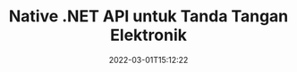 ---
############################# Static ############################
layout: "product"
date: 2022-03-01T15:12:22
draft: false
#operation: 
#signaturetype: 
#fileformat: 
#productName: Java
lang: id
#productCode: java
#otherformats: 
#breadcrumb: Put  signature on  for Java
product: "Signature"
product_tag: "signature"
platform: ".NET"
platform_tag: "net"

############################# Head ############################
head_title: ".NET Digital Signature API - Tanda Tangan Elektronik Gambar PDF Word Excel"
head_description: "API tanda tangan digital C# .NET, pustaka eSignature untuk menandatangani format dokumen PDF, Word, Excel, PowerPoint, gambar & grafik secara elektronik."

############################# Header ############################
title: "Native .NET API untuk Tanda Tangan Elektronik"
description: "Tambahkan Tanda Tangan Digital ke Format Dokumen & Terapkan Jenis Tanda Tangan Elektronik populer (Teks, Gambar, Kode QR, Kode Batang, Cap, & Metadata) di Aplikasi .NET."
button:
    enable: true

############################# SubMenu ############################
submenu:
    enable: true
    
    left:
        img_alt: "GroupDocs.Signature for .NET"
        image: "https://www.groupdocs.cloud/templates/groupdocs/images/product-logos/groupdocs-signature-net.png"
        product: "GroupDocs.Signature"
        platform: ".NET"

    middle:
        button:
            # button loop
            - link: "#overview"
              text: "Ringkasan"

            # button loop
            - link: "#features"
              text: "Fitur"

            # button loop
            - link: "#support"
              text: "Mendukung"

            # button loop
            - link: "https://products.groupdocs.app/signature"
              text: "Demo Langsung"

            # button loop
            - link: "https://purchase.groupdocs.com/pricing/signature/net"
              text: "Harga"

    right:
        link_download: "https://downloads.groupdocs.com/signature"
        link_learn: "https://docs.groupdocs.com/signature/net/"
        link_buy: "https://purchase.groupdocs.com"

############################# Overview ############################
overview:
    enable: true
    content: |
      Gunakan GroupDocs.Signature untuk .NET API untuk membuat aplikasi dalam C#, ASP.NET, dan teknologi berbasis .NET lainnya, yang memungkinkan Anda menandatangani dokumen bisnis digital seperti PDF, Microsoft Word, spreadsheet Excel, presentasi PowerPoint, gambar, OpenDocument, dan format file standar industri lainnya tanpa perlu menginstal perangkat lunak tambahan apa pun. Pustaka tanda tangan elektronik ini mudah digunakan dan Pengembang .NET dapat dengan mudah menambahkan fitur tanda tangan digital canggih dalam aplikasi mereka, memberdayakan pengguna untuk menandatangani, mencari, dan memverifikasi Tanda Tangan elektronik dengan aman dari format dokumen populer. Ini mendukung penerapan berbagai jenis tanda tangan seperti teks, gambar, kode batang, kode QR, bidang formulir, stempel, dan metadata.  

      API tanda tangan dokumen memberdayakan Anda dengan opsi pencarian sederhana dan lanjutan untuk menemukan tanda tangan yang diperlukan pada dokumen dalam sekejap. Opsi untuk menerapkan gaya tanda tangan, manajemen tampilan, dan menyesuaikan properti tanda tangan seperti dimensi, bayangan, perataan, dan lainnya juga dapat dilakukan dengan API penandatanganan dokumen yang kaya fitur ini.  

      GroupDocs.Signature untuk .NET dapat digunakan di lingkungan pengembangan apa pun yang mendukung platform .NET. Ini kompatibel dengan semua bahasa berbasis .NET dan mendukung sistem operasi populer (Windows, Linux, MacOS) di mana kerangka kerja Mono atau .NET (termasuk .NET Core) dapat diinstal.
    tabs:
      enable: true
      
      ## TAB ONE ##
      tab_one:
        description: |
          Berikut adalah ikhtisar GroupDocs.Signature untuk .NET:
      
        left:
          enable: true
          icon: "fab fa-html5"
          title: "Jenis Tanda Tangan"
          content: |
            * Tanda Tangan Teks
            * Tanda Tangan Gambar
            * Tanda Tangan Digital
            * Tanda Tangan Kode QR
            * Tanda Tangan Kode Batang
            * Tanda Tangan Stempel
            * Tanda Tangan Metadata
      
      ## TAB TWO ##
      tab_two:
        description: |
          GroupDocs.Signature untuk .NET mendukung penandatanganan semua format dokumen populer. Hanya dengan beberapa baris kode, tambahkan tanda tangan PDF, Microsoft Office Word, spreadsheet Excel, Gambar, HTML, email Outlook, OneNote, Proyek, dan kemampuan penandatanganan grafik di aplikasi .NET Anda. [Format dokumen yang didukung.](https://docs.groupdocs.com/signature/net/supported-document-formats/)

        left:
          enable: true
          table:
            # table loop
            - title: "Microsoft Office"
              content: |
                * **Word:** DOC, DOCX, DOCM, DOT, DOTX, DOTM, RTF, TXT
                * **Excel:** XLS, XLSX, XLSM, XLSB, XLTM, XLT, XLTM, XLTX, XLAM, SXC, SpreadsheetML
                * **PowerPoint:** PPT, PPTX, PPS, PPSX, PPSM, POT, POTM, POTX, PPTM

        right:
          enable: true
          table:
            # table loop
            - title: "Images & Other Formats"
              content: |
                * **Gambar-gambar**: JPG, BMP, PNG, TIFF, GIF, DCM, WEBP
                * **OpenDocument**: ODT, OTT, OTS, ODS, ODP, OTP, ODG
                * **Jpeg2000**: JP2, JPF, JPX, J2K, J2C, JPM
                * **Metafile**: EMF, WMF, CMX
                * **Portabel**: PDF
                * **Grafik Vektor yang Dapat Diskalakan**: CDR, SVG
                * **Adobe Photoshop**: PSD
                * **Yang lain**: DJVU

      ## TAB THREE ##
      tab_three:
        description: |
          GroupDocs.Signature untuk .NET mendukung Sistem Operasi, Kerangka Kerja & Manajer Paket berikut:
        
        left:
          enable: true
          table:
            # table loop
            - icon: "fab fa-windows"
              title: "Sistem operasi"
              content: |
                * Windows Desktop
                * Windows Server
                * Windows Azure
                * Linux
                * MacOS

            # table loop
            - icon: "fas fa-code"
              title: "Framework yang Didukung"
              content: |
                * .NET Framework 2.0 or higher
                * Mono Framework 1.2 or higher
                * .NET Standard 2.0
                * .NET Core 2.0
                * .NET Core 2.1

        right:
          enable: true
          table:
            # table loop
            - icon: "fas fa-box"
              title: "Manajer Paket"
              content: |
                * NuGet

            # table loop
            - icon: "fas fa-tools"
              title: "Lingkungan Pengembangan"
              content: |
                * Microsoft Visual Studio
                * Xamarin.Android
                * Xamarin.IOS
                * Xamarin.Mac
                * MonoDevelop

############################# Features ############################
features:
    enable: true
    title: "GroupDocs.Signature untuk Fitur .NET"

    feature:
      # feature loop
      - icon: "fas fa-copy"
        content: "Buat, Cari, Perbarui, Sembunyikan, Verifikasi, dan Hapus Tanda Tangan Elektronik dari Format Dokumen yang Didukung"

      # feature loop
      - icon: "fas fa-eye"
        content: "Tentukan XML Advanced Electronic Signatures (XAdES) untuk Excel Spreadsheets"

      # feature loop
      - icon: "fas fa-bolt"
        content: "Ambil Konten Gambar dari Dokumen yang Ditandatangani dengan QR-Code, BarCode & Tanda Tangan Gambar"
      
      # feature loop
      - icon: "fas fa-file-powerpoint"
        content: "Tetapkan Tinggi, Lebar, Margin & Perataan untuk Tanda Tangan Teks atau Gambar & Tempatkan pada Halaman Tertentu"

      # feature loop
      - icon: "fas fa-code"
        content: "Cari, Verifikasi, dan Tandatangani Secara Digital Dokumen Presentasi PowerPoint"

      # feature loop
      - icon: "fas fa-cloud"
        content: "Menandatangani Format Dokumen Pemrosesan Kata dengan Tanda Air Teks Asli"

      # feature loop
      - icon: "fas fa-remove-format"
        content: "Mendukung Sudut Bulat untuk Jenis Tanda Tangan Stempel Persegi Panjang"

      # feature loop
      - icon: "fas fa-comment-slash"
        content: "Terapkan Tanda Tangan Teks atau Gambar pada Lembar Excel Tertentu atau Setel Tanda Tangan Elektronik di semua Lembar"

      # feature loop
      - icon: "fas fa-location-arrow"
        content: "Tentukan Nomor Baris & Kolom Tertentu untuk Menempatkan Tanda Tangan Teks atau Gambar di Lembar Excel"

      # feature loop
      - icon: "fas fa-border-all"
        content: "Terapkan Bayangan ke Tanda Tangan Teks di Microsoft PowerPoint & Atur Warna, Sudut & Transparansinya"

      # feature loop
      - icon: "fas fa-wrench"
        content: "Konfigurasikan Gaya Perbatasan Tanda Tangan Teks & Opsi Font untuk Lembar Excel"

      # feature loop
      - icon: "fas fa-columns"
        content: "Setel Jenis Tanda Tangan Gambar, mis. Bulat atau Kotak & Konfigurasikan Margin, Warna Font, Rotasi"

      # feature loop
      - icon: "fas fa-file-word"
        content: "Terapkan Sertifikat Digital ke Dokumen, Spreadsheet & File PDF dengan Garis Tanda Tangan"

      # feature loop
      - icon: "fas fa-envelope"
        content: "Lakukan Pengaturan Warna, Terapkan Transparansi & Rotasi ke Tanda Tangan Teks"

      # feature loop
      - icon: "fas fa-print"
        content: "Atur Opsi Kecerahan & Skala Abu-abu & Tentukan Lekukan Tanda Tangan Gambar dalam Gambar"

      # feature loop
      - icon: "fas fa-file-archive"
        content: "Sematkan Objek Kustom, Serialkan, serta Enkripsi dan Dekripsi Nilai Tanda Tangan Metadata dari Dokumen PDF"

      # feature loop
      - icon: "fas fa-lock"
        content: "Sembunyikan, Hapus, atau Sesuaikan Tampilan Tanda Tangan Digital dari Dokumen PDF"

      # feature loop
      - icon: "fas fa-file-code"
        content: "Tandatangani Dokumen PDF dengan Bidang Formulir Digital, dan Tanda Tangan Teks sebagai Gambar, Anotasi, Stiker, atau Tanda Air"
      
      # feature loop
      - icon: "fas fa-fill-drip"
        content: "Masukkan Tanda Tangan Teks ke dalam Bidang Formulir Dokumen MS Word & PDF"

      # feature loop
      - icon: "fas fa-file-excel"
        content: "Tentukan Halaman Dokumen Sewenang-wenang untuk Memproses Tanda Tangan atau Verifikasi Perpanjangan eSignature untuk File Word"

      # feature loop
      - icon: "fas fa-heading"
        content: "Simpan File Gambar yang Ditandatangani dalam Format Berbeda & Ekspor Spreadsheet yang Ditandatangani sebagai Gambar atau TIFF Multi-Halaman"

      # feature loop
      - icon: "fas fa-project-diagram"
        content: "Tetapkan, Ubah & Hapus Kata Sandi ke File yang Ditandatangani & Terapkan eSignature ke File yang Dilindungi Kata Sandi"

      # feature loop
      - icon: "fas fa-cube"
        content: "Lembar Kerja eSign, Slide PowerPoint, Dokumen Word & Gambar dengan Objek Kustom di Metadata"

      # feature loop
      - icon: "fab fa-uncharted"
        content: "Atur Gaya Kuas Tanda Tangan sebagai Padat, Tekstur, Gradien Linier & Gradien Radial"

      # feature loop
      - icon: "fab fa-uncharted"
        content: "Menandatangani Dokumen dengan Teks atau Data QR-Code Terenkripsi Khusus"

      # feature loop
      - icon: "fab fa-uncharted"
        content: "Cari & Tandatangani File dengan Format DjVu sebagai Dokumen Gambar"

      # feature loop
      - icon: "fab fa-uncharted"
        content: "Ekstrak Informasi Dokumen, mis., Jumlah Halaman, melalui URL File"

      # feature loop
      - icon: "fab fa-uncharted"
        content: "Cari, Masuk & Verifikasi File CorelDraw sebagai Dokumen Gambar"

      # feature loop
      - icon: "fab fa-uncharted"
        content: "Simpan Riwayat Informasi Tanda Tangan yang Diproses atau Dihapus yang Disimpan di Metadata"

      # feature loop
      - icon: "fab fa-uncharted"
        content: "Tambahkan Objek Data Khusus, VCard, atau Objek Email ke Kode QR & Verifikasi Kode QR Terenkripsi dalam File PDF"

    more_feature:
      # more_feature_loop
      - title: "Tambahkan Tanda Tangan Digital dengan Mudah"
        content: |
          GroupDocs.Signature untuk .NET API memungkinkan Anda menambahkan berbagai jenis tanda tangan ke format file yang didukung. Jenis tanda tangan, seperti Teks, Gambar, Digital, Stempel, Kode QR, Kode Batang, dan Metadata dapat diterapkan menggunakan GroupDocs.Signature untuk .NET. Contoh kode berikut menunjukkan cara menerapkan tanda tangan teks ke dokumen PDF:

          ```cs
          using (Signature signature = new Signature("D:\\sample.pdf"))
          {
          TextSignOptions options = new TextSignOptions("John Smith")
          {
          // mengatur warna Teks
          ForeColor = Color.Red
          };
          // menandatangani dokumen ke file
          signature.Sign("D:\\signed.pdf", options);
          }
          ```

      # more_feature_loop
      - title: "Jenis Tanda Tangan Barcode yang Didukung"
        content: |
          API manipulasi tanda tangan kami menawarkan fitur untuk menerapkan tanda tangan kode batang ke format dokumen yang didukung. GroupDocs.Signature untuk .NET mendukung berbagai jenis kode batang, seperti, Code128, Code39Extended, Code39Standard, EAN14, EAN8, ITF14, UPCA, dan UPCE. Objek statis bernama "AllTypes" juga disediakan untuk mendukung semua jenis barcode terdaftar.

      # more_feature_loop
      - title: "Cari Tanda Tangan & Sertifikat"
        content: |
          GroupDocs.Signature untuk .NET API, memungkinkan Anda mencari sertifikat Digital dari dokumen Word, spreadsheet Excel, dan file PDF. Anda juga dapat mengambil semua sertifikat digital yang terdaftar di sistem. Tanda tangan metadata juga dapat dicari di dokumen Word, spreadsheet Excel, gambar, dan file PDF, menggunakan GroupDocs.Signature untuk .NET API.  

          Melalui GroupDocs.Signature untuk .NET API, Anda dapat mencari tanda tangan QR-Code dan Barcode di dokumen, presentasi, spreadsheet, gambar, serta file PDF apa pun, dan mengambil kemajuan pencarian. Anda juga dapat mencari objek data khusus dari dokumen yang ditandatangani dengan Tanda Tangan Kode QR.

      # more_feature_loop
      - title: "Opsi Pencarian Lanjutan untuk Barcode"
        content: |
          Anda dapat mencari dan menemukan kode batang yang diperlukan melalui GroupDocs.Signature for.NET API dengan sangat mudah, karena API tanda tangan kami menawarkan opsi pencarian lanjutan. Ini memungkinkan Anda untuk mencari kode batang pada halaman tertentu, mencari di seluruh dokumen, menentukan halaman berbeda untuk mencari (pertama, terakhir, genap, ganjil), mencari kode batang dari jenis penyandian tertentu, mencari kode batang berdasarkan string teks tertentu, atau mencari kode batang berdasarkan string dengan opsi "berisi".

############################# Support ############################
support:
    enable: true

############################# Solutions ############################
solutions:
    enable: true
    title: "GroupDocs.Signature menawarkan API penandatanganan dokumen untuk lingkungan pengembangan populer lainnya"

    solution:
        # solution loop
        - img_alt: "GroupDocs.Signature for Java"
          image: "https://www.groupdocs.cloud/templates/groupdocs/images/product-logos/groupdocs-signature-java.png"
          product: "GroupDocs.Signature"
          platform: "Java"
          link: "/signature/java/"

############################# Back to top ###############################
back_to_top:
  enable: true
---